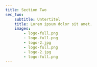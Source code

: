 ```yaml
---
title: Section Two
sec_two:
    subtitle: Untertitel
    title: Lorem ipsum dolor sit amet.
    images: 
        - logo-full.png
        - logo-full.png
        - logo-2.jpg
        - logo-full.png
        - logo-2.jpg
        - logo-full.png
---
```

